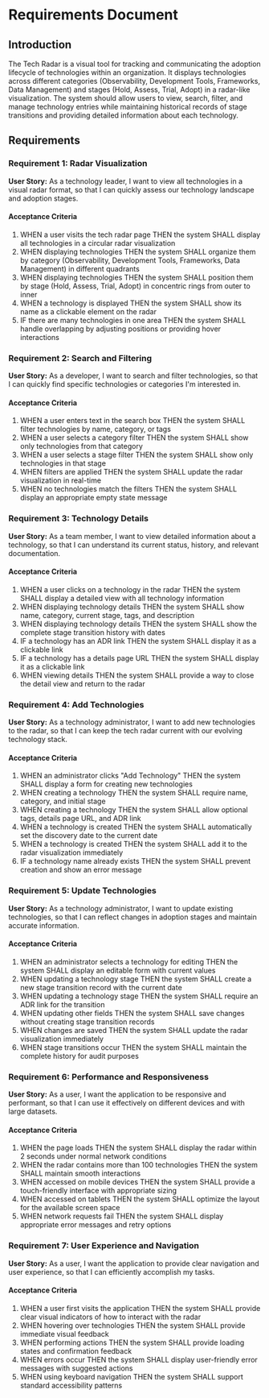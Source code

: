 # Requirements Document

## Introduction

The Tech Radar is a visual tool for tracking and communicating the adoption lifecycle of technologies within an organization. It displays technologies across different categories (Observability, Development Tools, Frameworks, Data Management) and stages (Hold, Assess, Trial, Adopt) in a radar-like visualization. The system should allow users to view, search, filter, and manage technology entries while maintaining historical records of stage transitions and providing detailed information about each technology.

## Requirements

### Requirement 1: Radar Visualization

**User Story:** As a technology leader, I want to view all technologies in a visual radar format, so that I can quickly assess our technology landscape and adoption stages.

#### Acceptance Criteria

1. WHEN a user visits the tech radar page THEN the system SHALL display all technologies in a circular radar visualization
2. WHEN displaying technologies THEN the system SHALL organize them by category (Observability, Development Tools, Frameworks, Data Management) in different quadrants
3. WHEN displaying technologies THEN the system SHALL position them by stage (Hold, Assess, Trial, Adopt) in concentric rings from outer to inner
4. WHEN a technology is displayed THEN the system SHALL show its name as a clickable element on the radar
5. IF there are many technologies in one area THEN the system SHALL handle overlapping by adjusting positions or providing hover interactions

### Requirement 2: Search and Filtering

**User Story:** As a developer, I want to search and filter technologies, so that I can quickly find specific technologies or categories I'm interested in.

#### Acceptance Criteria

1. WHEN a user enters text in the search box THEN the system SHALL filter technologies by name, category, or tags
2. WHEN a user selects a category filter THEN the system SHALL show only technologies from that category
3. WHEN a user selects a stage filter THEN the system SHALL show only technologies in that stage
4. WHEN filters are applied THEN the system SHALL update the radar visualization in real-time
5. WHEN no technologies match the filters THEN the system SHALL display an appropriate empty state message

### Requirement 3: Technology Details

**User Story:** As a team member, I want to view detailed information about a technology, so that I can understand its current status, history, and relevant documentation.

#### Acceptance Criteria

1. WHEN a user clicks on a technology in the radar THEN the system SHALL display a detailed view with all technology information
2. WHEN displaying technology details THEN the system SHALL show name, category, current stage, tags, and description
3. WHEN displaying technology details THEN the system SHALL show the complete stage transition history with dates
4. IF a technology has an ADR link THEN the system SHALL display it as a clickable link
5. IF a technology has a details page URL THEN the system SHALL display it as a clickable link
6. WHEN viewing details THEN the system SHALL provide a way to close the detail view and return to the radar

### Requirement 4: Add Technologies

**User Story:** As a technology administrator, I want to add new technologies to the radar, so that I can keep the tech radar current with our evolving technology stack.

#### Acceptance Criteria

1. WHEN an administrator clicks "Add Technology" THEN the system SHALL display a form for creating new technologies
2. WHEN creating a technology THEN the system SHALL require name, category, and initial stage
3. WHEN creating a technology THEN the system SHALL allow optional tags, details page URL, and ADR link
4. WHEN a technology is created THEN the system SHALL automatically set the discovery date to the current date
5. WHEN a technology is created THEN the system SHALL add it to the radar visualization immediately
6. IF a technology name already exists THEN the system SHALL prevent creation and show an error message

### Requirement 5: Update Technologies

**User Story:** As a technology administrator, I want to update existing technologies, so that I can reflect changes in adoption stages and maintain accurate information.

#### Acceptance Criteria

1. WHEN an administrator selects a technology for editing THEN the system SHALL display an editable form with current values
2. WHEN updating a technology stage THEN the system SHALL create a new stage transition record with the current date
3. WHEN updating a technology stage THEN the system SHALL require an ADR link for the transition
4. WHEN updating other fields THEN the system SHALL save changes without creating stage transition records
5. WHEN changes are saved THEN the system SHALL update the radar visualization immediately
6. WHEN stage transitions occur THEN the system SHALL maintain the complete history for audit purposes

### Requirement 6: Performance and Responsiveness

**User Story:** As a user, I want the application to be responsive and performant, so that I can use it effectively on different devices and with large datasets.

#### Acceptance Criteria

1. WHEN the page loads THEN the system SHALL display the radar within 2 seconds under normal network conditions
2. WHEN the radar contains more than 100 technologies THEN the system SHALL maintain smooth interactions
3. WHEN accessed on mobile devices THEN the system SHALL provide a touch-friendly interface with appropriate sizing
4. WHEN accessed on tablets THEN the system SHALL optimize the layout for the available screen space
5. WHEN network requests fail THEN the system SHALL display appropriate error messages and retry options

### Requirement 7: User Experience and Navigation

**User Story:** As a user, I want the application to provide clear navigation and user experience, so that I can efficiently accomplish my tasks.

#### Acceptance Criteria

1. WHEN a user first visits the application THEN the system SHALL provide clear visual indicators of how to interact with the radar
2. WHEN hovering over technologies THEN the system SHALL provide immediate visual feedback
3. WHEN performing actions THEN the system SHALL provide loading states and confirmation feedback
4. WHEN errors occur THEN the system SHALL display user-friendly error messages with suggested actions
5. WHEN using keyboard navigation THEN the system SHALL support standard accessibility patterns
